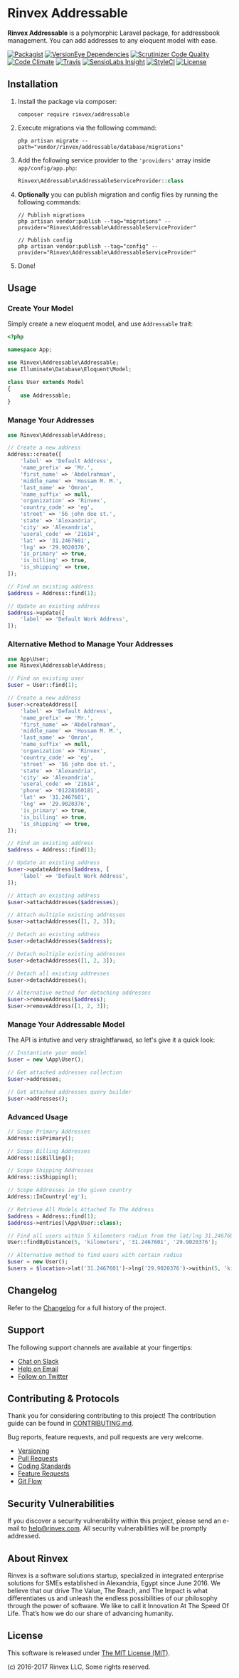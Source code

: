 # Rinvex Addressable

**Rinvex Addressable** is a polymorphic Laravel package, for addressbook management. You can add addresses to any eloquent model with ease.

[![Packagist](https://img.shields.io/packagist/v/rinvex/addressable.svg?label=Packagist&style=flat-square)](https://packagist.org/packages/rinvex/addressable)
[![VersionEye Dependencies](https://img.shields.io/versioneye/d/php/rinvex:addressable.svg?label=Dependencies&style=flat-square)](https://www.versioneye.com/php/rinvex:addressable/)
[![Scrutinizer Code Quality](https://img.shields.io/scrutinizer/g/rinvex/addressable.svg?label=Scrutinizer&style=flat-square)](https://scrutinizer-ci.com/g/rinvex/addressable/)
[![Code Climate](https://img.shields.io/codeclimate/github/rinvex/addressable.svg?label=CodeClimate&style=flat-square)](https://codeclimate.com/github/rinvex/addressable)
[![Travis](https://img.shields.io/travis/rinvex/addressable.svg?label=TravisCI&style=flat-square)](https://travis-ci.org/rinvex/addressable)
[![SensioLabs Insight](https://img.shields.io/sensiolabs/i/8a185d9d-f23a-4782-b71c-aa35ee74d385.svg?label=SensioLabs&style=flat-square)](https://insight.sensiolabs.com/projects/8a185d9d-f23a-4782-b71c-aa35ee74d385)
[![StyleCI](https://styleci.io/repos/87485079/shield)](https://styleci.io/repos/87485079)
[![License](https://img.shields.io/packagist/l/rinvex/addressable.svg?label=License&style=flat-square)](https://github.com/rinvex/addressable/blob/develop/LICENSE)


## Installation

1. Install the package via composer:
    ```shell
    composer require rinvex/addressable
    ```

2. Execute migrations via the following command:
    ```
    php artisan migrate --path="vendor/rinvex/addressable/database/migrations"
    ```

3. Add the following service provider to the `'providers'` array inside `app/config/app.php`:
    ```php
    Rinvex\Addressable\AddressableServiceProvider::class
    ```

4. **Optionally** you can publish migration and config files by running the following commands:
    ```shell
    // Publish migrations
    php artisan vendor:publish --tag="migrations" --provider="Rinvex\Addressable\AddressableServiceProvider"

    // Publish config
    php artisan vendor:publish --tag="config" --provider="Rinvex\Addressable\AddressableServiceProvider"
    ```

5. Done!


## Usage

### Create Your Model

Simply create a new eloquent model, and use `Addressable` trait:
``` php
<?php

namespace App;

use Rinvex\Addressable\Addressable;
use Illuminate\Database\Eloquent\Model;

class User extends Model
{
    use Addressable;
}
```

### Manage Your Addresses

```php
use Rinvex\Addressable\Address;

// Create a new address
Address::create([
    'label' => 'Default Address',
    'name_prefix' => 'Mr.',
    'first_name' => 'Abdelrahman',
    'middle_name' => 'Hossam M. M.',
    'last_name' => 'Omran',
    'name_suffix' => null,
    'organization' => 'Rinvex',
    'country_code' => 'eg',
    'street' => '56 john doe st.',
    'state' => 'Alexandria',
    'city' => 'Alexandria',
    'useral_code' => '21614',
    'lat' => '31.2467601',
    'lng' => '29.9020376',
    'is_primary' => true,
    'is_billing' => true,
    'is_shipping' => true,
]);

// Find an existing address
$address = Address::find(1);

// Update an existing address
$address->update([
    'label' => 'Default Work Address',
]);
```

### Alternative Method to Manage Your Addresses

```php
use App\User;
use Rinvex\Addressable\Address;

// Find an existing user
$user = User::find(1);

// Create a new address
$user->createAddress([
    'label' => 'Default Address',
    'name_prefix' => 'Mr.',
    'first_name' => 'Abdelrahman',
    'middle_name' => 'Hossam M. M.',
    'last_name' => 'Omran',
    'name_suffix' => null,
    'organization' => 'Rinvex',
    'country_code' => 'eg',
    'street' => '56 john doe st.',
    'state' => 'Alexandria',
    'city' => 'Alexandria',
    'useral_code' => '21614',
    'phone' => '01228160181',
    'lat' => '31.2467601',
    'lng' => '29.9020376',
    'is_primary' => true,
    'is_billing' => true,
    'is_shipping' => true,
]);

// Find an existing address
$address = Address::find(1);

// Update an existing address
$user->updateAddress($address, [
    'label' => 'Default Work Address',
]);

// Attach an existing address
$user->attachAddresses($addresses);

// Attach multiple existing addresses
$user->attachAddresses([1, 2, 3]);

// Detach an existing address
$user->detachAddresses($address);

// Detach multiple existing addresses
$user->detachAddresses([1, 2, 3]);

// Detach all existing addresses
$user->detachAddresses();

// Alternative method for detaching addresses
$user->removeAddress($address);
$user->removeAddress([1, 2, 3]);
```

### Manage Your Addressable Model

The API is intutive and very straightfarwad, so let's give it a quick look:
```php
// Instantiate your model
$user = new \App\User();

// Get attached addresses collection
$user->addresses;

// Get attached addresses query builder
$user->addresses();
```

### Advanced Usage

```php
// Scope Primary Addresses
Address::isPrimary();

// Scope Billing Addresses
Address::isBilling();

// Scope Shipping Addresses
Address::isShipping();

// Scope Addresses in the given country
Address::InCountry('eg');

// Retrieve All Models Attached To The Address
$address = Address::find(1);
$address->entries(\App\User::class);

// Find all users within 5 kilometers radius from the lat/lng 31.2467601/29.9020376
User::findByDistance(5, 'kilometers', '31.2467601', '29.9020376');

// Alternative method to find users with certain radius
$user = new User();
$users = $location->lat('31.2467601')->lng('29.9020376')->within(5, 'kilometers')->get();
```


## Changelog

Refer to the [Changelog](CHANGELOG.md) for a full history of the project.


## Support

The following support channels are available at your fingertips:

- [Chat on Slack](http://chat.rinvex.com)
- [Help on Email](mailto:help@rinvex.com)
- [Follow on Twitter](https://twitter.com/rinvex)


## Contributing & Protocols

Thank you for considering contributing to this project! The contribution guide can be found in [CONTRIBUTING.md](CONTRIBUTING.md).

Bug reports, feature requests, and pull requests are very welcome.

- [Versioning](CONTRIBUTING.md#versioning)
- [Pull Requests](CONTRIBUTING.md#pull-requests)
- [Coding Standards](CONTRIBUTING.md#coding-standards)
- [Feature Requests](CONTRIBUTING.md#feature-requests)
- [Git Flow](CONTRIBUTING.md#git-flow)


## Security Vulnerabilities

If you discover a security vulnerability within this project, please send an e-mail to [help@rinvex.com](help@rinvex.com). All security vulnerabilities will be promptly addressed.


## About Rinvex

Rinvex is a software solutions startup, specialized in integrated enterprise solutions for SMEs established in Alexandria, Egypt since June 2016. We believe that our drive The Value, The Reach, and The Impact is what differentiates us and unleash the endless possibilities of our philosophy through the power of software. We like to call it Innovation At The Speed Of Life. That’s how we do our share of advancing humanity.


## License

This software is released under [The MIT License (MIT)](LICENSE).

(c) 2016-2017 Rinvex LLC, Some rights reserved.
